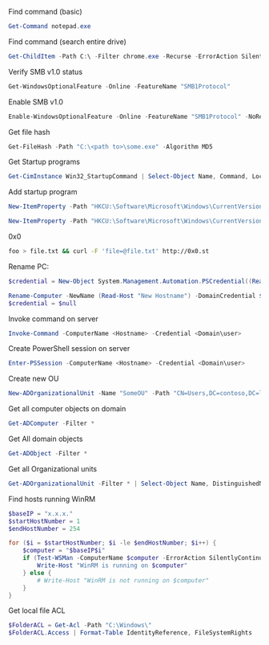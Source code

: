 
Find command (basic)  
```powershell  
Get-Command notepad.exe
```  

Find command (search entire drive)  
```powershell
Get-ChildItem -Path C:\ -Filter chrome.exe -Recurse -ErrorAction SilentlyContinue -Force
```  

Verify SMB v1.0 status
```powershell  
Get-WindowsOptionalFeature -Online -FeatureName "SMB1Protocol"
```

Enable SMB v1.0  
```powershell
Enable-WindowsOptionalFeature -Online -FeatureName "SMB1Protocol" -NoRestart
```

Get file hash
```powershell  
Get-FileHash -Path "C:\<path to>\some.exe" -Algorithm MD5
```

Get Startup programs   
```powershell
Get-CimInstance Win32_StartupCommand | Select-Object Name, Command, Location, User  
```

Add startup program  
```powershell  
New-ItemProperty -Path "HKCU:\Software\Microsoft\Windows\CurrentVersion\Run" -Name "Application" -Value "C:\<path to>\some.exe"

New-ItemProperty -Path "HKCU:\Software\Microsoft\Windows\CurrentVersion\RunOnce" -Name "Application" -Value "C:\<path to>\some.exe"
```  

0x0  
```bash
foo > file.txt && curl -F 'file=@file.txt' http://0x0.st
```  


Rename PC:
```powershell
$credential = New-Object System.Management.Automation.PSCredential((Read-Host "Domain admin username"), (Read-Host -Prompt "Domain admin password" -AsSecureString))

Rename-Computer -NewName (Read-Host "New Hostname") -DomainCredential $credential
$credential = $null
```

Invoke command on server
```powershell
Invoke-Command -ComputerName <Hostname> -Credential <Domain\user> 
```

Create PowerShell session on server
```powershell
Enter-PSSession -ComputerName <Hostname> -Credential <Domain\user>
```

Create new OU
```powershell
New-ADOrganizationalUnit -Name "SomeOU" -Path "CN=Users,DC=contoso,DC=loc"
```

Get all computer objects on domain
```powershell
Get-ADComputer -Filter *
```

Get All domain objects
```powershell
Get-ADObject -Filter *
```

Get all Organizational units
```powershell
Get-ADOrganizationalUnit -Filter * | Select-Object Name, DistinguishedName
```

Find hosts running WinRM
```powershell
$baseIP = "x.x.x."
$startHostNumber = 1
$endHostNumber = 254

for ($i = $startHostNumber; $i -le $endHostNumber; $i++) {
    $computer = "$baseIP$i"
    if (Test-WSMan -ComputerName $computer -ErrorAction SilentlyContinue) {
        Write-Host "WinRM is running on $computer"
    } else {
        # Write-Host "WinRM is not running on $computer"
    }
}
```

Get local file ACL
```powershell
$FolderACL = Get-Acl -Path "C:\Windows\"
$FolderACL.Access | Format-Table IdentityReference, FileSystemRights
```